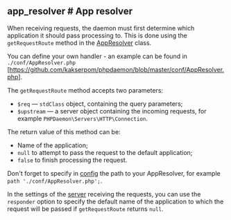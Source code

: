 ## app_resolver # App resolver

When receiving requests, the daemon must first determine which application it should pass processing to.
This is done using the `getRequestRoute` method in the [AppResolver](https://github.com/kakserpom/phpdaemon/blob/master/PHPDaemon/Core/AppResolver.php#L159) class.

You can define your own handler - an example can be found in `./conf/AppResolver.php` [https://github.com/kakserpom/phpdaemon/blob/master/conf/AppResolver.php].

The `getRequestRoute` method accepts two parameters:

 - `$req` &#8212; `stdClass` object, containing the query parameters;
 - `$upstream` &#8212; a server object containing the incoming requests, for example `PHPDaemon\Servers\HTTP\Connection`.

The return value of this method can be:

 - Name of the application;
 - `null` to attempt to pass the request to the default application;
 - `false` to finish processing the request.

Don't forget to specify in [config](#osnovnyie-puti) the path to your AppResolver, for example `path './conf/AppResolver.php';`.

In the settings of the [server](#serveryi) receiving the requests, you can use the `responder` option to specify the default name of the application to which the request will be passed if `getRequestRoute` returns `null`.